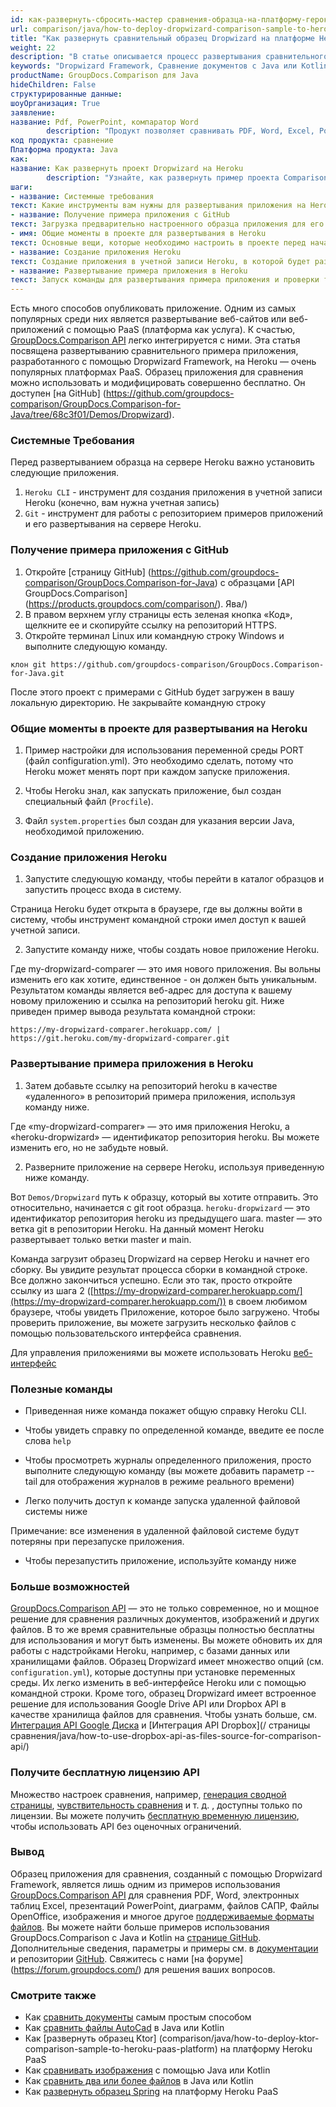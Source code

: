 ```yaml
---
id: как-развернуть-сбросить-мастер сравнения-образца-на-платформу-героку-паас
url: comparison/java/how-to-deploy-dropwizard-comparison-sample-to-heroku-paas-platform
title: "Как развернуть сравнительный образец Dropwizard на платформе Heroku PaaS"
weight: 22
description: "В статье описывается процесс развертывания сравнительного примера Dropwizard на платформе Heroku PaaS."
keywords: "Dropwizard Framework, Сравнение документов с Java или Kotlin, Платформа как услуга, Paas, Heroku"
productName: GroupDocs.Comparison для Java
hideChildren: False
структурированные данные:
шоуОрганизация: True
заявление:
название: Pdf, PowerPoint, компаратор Word
        description: "Продукт позволяет сравнивать PDF, Word, Excel, PowerPoint, Code, Image, AutoCad и многие другие документы."
код продукта: сравнение
Платформа продукта: Java
как:
название: Как развернуть проект Dropwizard на Heroku
        description: "Узнайте, как развернуть пример проекта Comparison Dropwizard на Heroku"
шаги:
- название: Системные требования
текст: Какие инструменты вам нужны для развертывания приложения на Heroku
- название: Получение примера приложения с GitHub
текст: Загрузка предварительно настроенного образца приложения для его развертывания
- имя: Общие моменты в проекте для развертывания в Heroku
текст: Основные вещи, которые необходимо настроить в проекте перед началом его развертывания
- название: Создание приложения Heroku
текст: Создание приложения в учетной записи Heroku, в которой будет развернут образец
- название: Развертывание примера приложения в Heroku
текст: Запуск команды для развертывания примера приложения и проверки того, что все работает
---
```


Есть много способов опубликовать приложение. Одним из самых популярных среди них является развертывание веб-сайтов или веб-приложений с помощью PaaS (платформа как услуга). К счастью, [GroupDocs.Comparison API](https://products.groupdocs.com/comparison/java) легко интегрируется с ними. Эта статья посвящена развертыванию сравнительного примера приложения, разработанного с помощью Dropwizard Framework, на Heroku — очень популярных платформах PaaS. Образец приложения для сравнения можно использовать и модифицировать совершенно бесплатно. Он доступен [на GitHub] (https://github.com/groupdocs-comparison/GroupDocs.Comparison-for-Java/tree/68c3f01/Demos/Dropwizard).

### Системные Требования

Перед развертыванием образца на сервере Heroku важно установить следующие приложения.

1. `Heroku CLI` - инструмент для создания приложения в учетной записи Heroku (конечно, вам нужна учетная запись)
2. `Git` - инструмент для работы с репозиторием примеров приложений и его развертывания на сервере Heroku.

### Получение примера приложения с GitHub

1. Откройте [страницу GitHub] (https://github.com/groupdocs-comparison/GroupDocs.Comparison-for-Java) с образцами [API GroupDocs.Comparison] (https://products.groupdocs.com/comparison/). Ява/)
2. В правом верхнем углу страницы есть зеленая кнопка «Код», щелкните ее и скопируйте ссылку на репозиторий HTTPS.
3. Откройте терминал Linux или командную строку Windows и выполните следующую команду.

``` оболочка
клон git https://github.com/groupdocs-comparison/GroupDocs.Comparison-for-Java.git
```

После этого проект с примерами с GitHub будет загружен в вашу локальную директорию. Не закрывайте командную строку


### Общие моменты в проекте для развертывания на Heroku

1. Пример настройки для использования переменной среды PORT (файл configuration.yml). Это необходимо сделать, потому что Heroku может менять порт при каждом запуске приложения.

<script src="https://gist.github.com/groupdocs-comparison-gists/03c23b58c3448dd517029a37d3f1118d.js"></script>

2. Чтобы Heroku знал, как запускать приложение, был создан специальный файл (`Procfile`).

<script src="https://gist.github.com/groupdocs-comparison-gists/6c193c0ab14440ef6265018b54e2956e.js"></script>

3. Файл `system.properties` был создан для указания версии Java, необходимой приложению.

<script src="https://gist.github.com/groupdocs-comparison-gists/387d00d93e8527292e71385fa0c22d0f.js"></script>

### Создание приложения Heroku

1. Запустите следующую команду, чтобы перейти в каталог образцов и запустить процесс входа в систему.

<script src="https://gist.github.com/groupdocs-comparison-gists/5846d06dbc8f5a099596e10531a1fc20.js"></script>

Страница Heroku будет открыта в браузере, где вы должны войти в систему, чтобы инструмент командной строки имел доступ к вашей учетной записи.

2. Запустите команду ниже, чтобы создать новое приложение Heroku.

<script src="https://gist.github.com/groupdocs-comparison-gists/70a482acde3a286d42a34939019c0a95.js"></script>

Где my-dropwizard-comparer — это имя нового приложения. Вы вольны изменить его как хотите, единственное - он должен быть уникальным. Результатом команды является веб-адрес для доступа к вашему новому приложению и ссылка на репозиторий heroku git. Ниже приведен пример вывода результата командной строки:

``` оболочка
https://my-dropwizard-comparer.herokuapp.com/ | https://git.heroku.com/my-dropwizard-comparer.git
```

### Развертывание примера приложения в Heroku

1. Затем добавьте ссылку на репозиторий heroku в качестве «удаленного» в репозиторий примера приложения, используя команду ниже.

<script src="https://gist.github.com/groupdocs-comparison-gists/bf5d9c5d71cdd1a4a7fdd52ee552942a.js"></script>
    



Где «my-dropwizard-comparer» — это имя приложения Heroku, а «heroku-dropwizard» — идентификатор репозитория heroku. Вы можете изменить его, но не забудьте новый.

2. Разверните приложение на сервере Heroku, используя приведенную ниже команду.

<script src="https://gist.github.com/groupdocs-comparison-gists/f605188b333f3ae13f048837f89892f4.js"></script>
    



Вот `Demos/Dropwizard` путь к образцу, который вы хотите отправить. Это относительно, начинается с git root образца. `heroku-dropwizard` — это идентификатор репозитория heroku из предыдущего шага. master — это ветка git в репозитории Heroku. На данный момент Heroku развертывает только ветки master и main.
    



Команда загрузит образец Dropwizard на сервер Heroku и начнет его сборку. Вы увидите результат процесса сборки в командной строке. Все должно закончиться успешно. Если это так, просто откройте ссылку из шага 2 ([https://my-dropwizard-comparer.herokuapp.com/](https://my-dropwizard-comparer.herokuapp.com/)) в своем любимом браузере, чтобы увидеть Приложение, которое было загружено. Чтобы проверить приложение, вы можете загрузить несколько файлов с помощью пользовательского интерфейса сравнения.

Для управления приложениями вы можете использовать Heroku [веб-интерфейс](https://dashboard.heroku.com/apps)

### Полезные команды

* Приведенная ниже команда покажет общую справку Heroku CLI.

<script src="https://gist.github.com/groupdocs-comparison-gists/2227f67f2799830aafa784cb787a9c3e.js"></script>

* Чтобы увидеть справку по определенной команде, введите ее после слова `help`

<script src="https://gist.github.com/groupdocs-comparison-gists/2feb7810177c6918d9651e2a898ce3a7.js"></script>

* Чтобы просмотреть журналы определенного приложения, просто выполните следующую команду (вы можете добавить параметр --tail для отображения журналов в режиме реального времени)

<script src="https://gist.github.com/groupdocs-comparison-gists/4984f5d703b956cb9c2db0193dfdcea3.js"></script>

* Легко получить доступ к команде запуска удаленной файловой системы ниже

<script src="https://gist.github.com/groupdocs-comparison-gists/eb2c27b5111502e256b121fae24f50ad.js"></script>

Примечание: все изменения в удаленной файловой системе будут потеряны при перезапуске приложения.

* Чтобы перезапустить приложение, используйте команду ниже

<script src="https://gist.github.com/groupdocs-comparison-gists/f06a5c8ad2cd9c1d7313459d96abccce.js"></script>

### Больше возможностей

[GroupDocs.Comparison API](https://products.groupdocs.com/comparison/java/) — это не только современное, но и мощное решение для сравнения различных документов, изображений и других файлов. В то же время сравнительные образцы полностью бесплатны для использования и могут быть изменены. Вы можете обновить их для работы с надстройками Heroku, например, с базами данных или хранилищами файлов. Образец Dropwizard имеет множество опций (см. `configuration.yml`), которые доступны при установке переменных среды. Их легко изменить в веб-интерфейсе Heroku или с помощью командной строки. Кроме того, образец Dropwizard имеет встроенное решение для использования Google Drive API или Dropbox API в качестве хранилища файлов для сравнения. Чтобы узнать больше, см. [Интеграция API Google Диска](/comparison/java/how-to-use-google-drive-api-as-files-source-for-comparison-api/) и [Интеграция API Dropbox](/ страницы сравнения/java/how-to-use-dropbox-api-as-files-source-for-comparison-api/)

### Получите бесплатную лицензию API

Множество настроек сравнения, например, [генерация сводной страницы](/comparison/java/get-only-summary-page/), [чувствительность сравнения](/comparison/java/adjusting-comparison-sensitivity/) и т. д. , доступны только по лицензии. Вы можете получить [бесплатную временную лицензию](https://purchase.groupdocs.com/temporary-license), чтобы использовать API без оценочных ограничений.

### Вывод

Образец приложения для сравнения, созданный с помощью Dropwizard Framework, является лишь одним из примеров использования [GroupDocs.Comparison API](https://products.groupdocs.com/comparison/) для сравнения PDF, Word, электронных таблиц Excel, презентаций PowerPoint, диаграмм, файлов САПР, Файлы OpenOffice, изображения и многое другое [поддерживаемые форматы файлов](/comparison/java/supported-document-formats/). Вы можете найти больше примеров использования GroupDocs.Comparison с Java и Kotlin на [странице GitHub](https://github.com/groupdocs-comparison/GroupDocs.Comparison-for-Java). Дополнительные сведения, параметры и примеры см. в [документации](/comparison/java/getting-started/) и репозитории [GitHub](https://github.com/groupdocs-comparison). Свяжитесь с нами [на форуме] (https://forum.groupdocs.com/) для решения ваших вопросов.

### Смотрите также

* Как [сравнить документы](/comparison/java/how-to-compare-documents-in-the-easiest-way) самым простым способом
* Как [сравнить файлы AutoCad](/comparison/java/how-to-compare-autocad-drawings) в Java или Kotlin
* Как [развернуть образец Ktor] (comparison/java/how-to-deploy-ktor-comparison-sample-to-heroku-paas-platform) на платформу Heroku PaaS
* Как [сравнивать изображения](/comparison/java/how-to-compare-images-using-java-or-kotlin) с помощью Java или Kotlin
* Как [сравнить два или более файлов](/comparison/java/how-to-compare-two-or-more-files-in-java-or-kotlin) в Java или Kotlin
* Как [развернуть образец Spring](/comparison/java/how-to-deploy-spring-comparison-sample-to-heroku-paas-platform) на платформу Heroku PaaS

